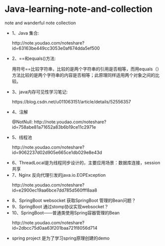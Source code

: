 # Java-learning-note-and-collection
note  and wanderful note collection


<ul>
  <li>1、Java 集合:</li>
  <p>http://note.youdao.com/noteshare?id=63163be449cc3053e0af674dda5ef500</p>
  <li>2、==和equals()方法:</li>
  <p>用符号==比较字符串，比较的是两个字符串的引用是否相等，而用equals（）方法比较的是两个字符串的内容是否相等；此原理同样适用两个对象之间的比较。     </p>
  <li>3、java内存可见性学习笔记:</li>
  <p>https://blog.csdn.net/u011063151/article/details/52556357</p>
  <li>4、注解</li>
  <p>@NotNull: http://note.youdao.com/noteshare?id=758abe81a71652a83b6b19ce11c2971e</p>
  <li>5、线程池</li>
  <p>http://note.youdao.com/noteshare?id=9062237d02d905e665ce1db029e8e43d</p>
  <li>6、ThreadLocal是为线程同步设计的，主要应用场景：数据库连接，session共享</li>
  <li>7、Nginx 反向代理引发的java.io.EOPException</p>
  <p>http://note.youdao.com/noteshare?id=e2900ec19aa6bce7dd785d560fff8aa8</p>
  <li>8、SpringBoot websocket 获取SpringBoot 管理的Bean问题？</li>
  <li>9、SpringBoot 通过stomp协议实现websocket？</li>
  <li>10、SpringBoot——普通类使用Spring容器管理的Bean</li>
  <p>http://note.youdao.com/noteshare?id=2dbcc75d0aa63f201baa721f8056d714</p>
</ul>

<ul>
  <li>
    spring project 是为了学习spring原理创建的demo
  </li>
</ul>










